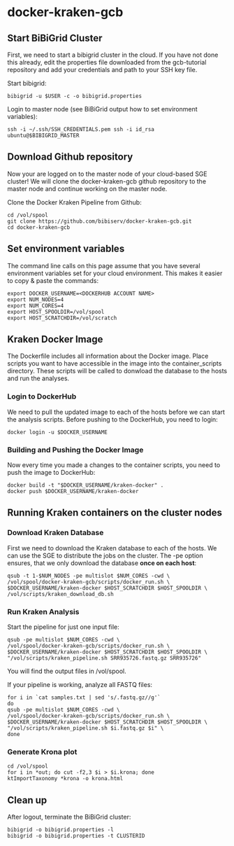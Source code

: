 # docker-kraken-gcb

## Start BiBiGrid Cluster
First, we need to start a bibigrid cluster in the cloud. If you have
not done this already, edit the properties file downloaded from the
gcb-tutorial repository and add your credentials and path to your SSH
key file. 

Start bibigrid:

    bibigrid -u $USER -c -o bibigrid.properties

Login to master node (see BiBiGrid output how to set environment variables):

    ssh -i ~/.ssh/SSH_CREDENTIALS.pem ssh -i id_rsa ubuntu@$BIBIGRID_MASTER

## Download Github repository
Now your are logged on to the master node of your cloud-based SGE
cluster! We will clone the docker-kraken-gcb github repository to
the master node and continue working on the master node.

Clone the Docker Kraken Pipeline from Github:

    cd /vol/spool
    git clone https://github.com/bibiserv/docker-kraken-gcb.git
    cd docker-kraken-gcb

## Set environment variables
The command line calls on this page assume that you have several
environment variables set for your cloud environment. This makes it
easier to copy & paste the commands:

    export DOCKER_USERNAME=<DOCKERHUB ACCOUNT NAME>
    export NUM_NODES=4
    export NUM_CORES=4
    export HOST_SPOOLDIR=/vol/spool
    export HOST_SCRATCHDIR=/vol/scratch

## Kraken Docker Image

The Dockerfile includes all information about the Docker image.
Place scripts you want to have accessible in the image
into the container_scripts directory. These scripts will be
called to donwload the database to the hosts and run the analyses.

### Login to DockerHub

We need to pull the updated image to each of the hosts
before we can start the analysis scripts. Before pushing 
to the DockerHub, you need to login:

    docker login -u $DOCKER_USERNAME
    
### Building and Pushing the Docker Image 

Now every time you made a changes to the container scripts,
you need to push the image to DockerHub:

    docker build -t "$DOCKER_USERNAME/kraken-docker" .
    docker push $DOCKER_USERNAME/kraken-docker

## Running Kraken containers on the cluster nodes

### Download Kraken Database

First we need to download the Kraken database to each of
the hosts. We can use the SGE to distribute the jobs on the
cluster. The -pe option ensures, that we only download the 
database **once on each host**:

    qsub -t 1-$NUM_NODES -pe multislot $NUM_CORES -cwd \
    /vol/spool/docker-kraken-gcb/scripts/docker_run.sh \
    $DOCKER_USERNAME/kraken-docker $HOST_SCRATCHDIR $HOST_SPOOLDIR \
    /vol/scripts/kraken_download_db.sh

### Run Kraken Analysis

Start the pipeline for just one input file:

    qsub -pe multislot $NUM_CORES -cwd \
    /vol/spool/docker-kraken-gcb/scripts/docker_run.sh \
    $DOCKER_USERNAME/kraken-docker $HOST_SCRATCHDIR $HOST_SPOOLDIR \
    "/vol/scripts/kraken_pipeline.sh SRR935726.fastq.gz SRR935726"

You will find the output files in /vol/spool.

If your pipeline is working, analyze all FASTQ files:

    for i in `cat samples.txt | sed 's/.fastq.gz//g'`
    do 
    qsub -pe multislot $NUM_CORES -cwd \
    /vol/spool/docker-kraken-gcb/scripts/docker_run.sh \
    $DOCKER_USERNAME/kraken-docker $HOST_SCRATCHDIR $HOST_SPOOLDIR \
    "/vol/scripts/kraken_pipeline.sh $i.fastq.gz $i" \
    done
    
### Generate Krona plot

    cd /vol/spool
    for i in *out; do cut -f2,3 $i > $i.krona; done
    ktImportTaxonomy *krona -o krona.html

## Clean up

After logout, terminate the BiBiGrid cluster:

    bibigrid -o bibigrid.properties -l
    bibigrid -o bibigrid.properties -t CLUSTERID
    


